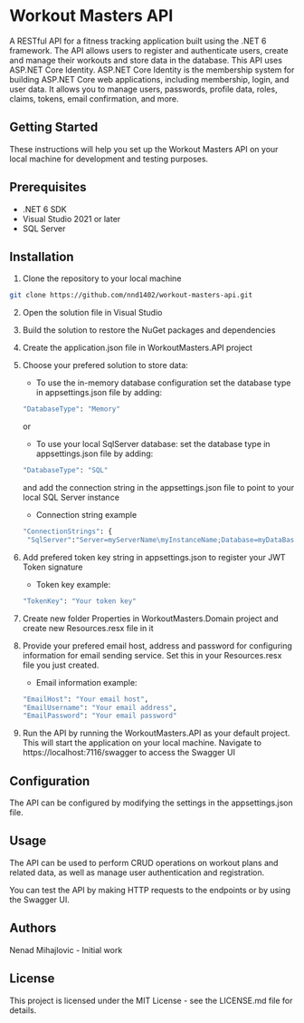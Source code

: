 # Workout Masters API

A RESTful API for a fitness tracking application built using the .NET 6 framework. The API allows users to register and authenticate users, create and manage their workouts and store data in the database.
This API uses ASP.NET Core Identity. ASP.NET Core Identity is the membership system for building ASP.NET Core web applications, including membership, login, and user data. It allows you to manage users, passwords, profile data, roles, claims, tokens, email confirmation, and more.

## Getting Started

These instructions will help you set up the Workout Masters API on your local machine for development and testing purposes.

## Prerequisites

- .NET 6 SDK
- Visual Studio 2021 or later
- SQL Server

## Installation

1. Clone the repository to your local machine

```sh
git clone https://github.com/nnd1402/workout-masters-api.git
```

2. Open the solution file in Visual Studio
3. Build the solution to restore the NuGet packages and dependencies
4. Create the application.json file in WorkoutMasters.API project
5. Choose your prefered solution to store data:

   - To use the in-memory database configuration set the database type in appsettings.json file by adding:

   ```sh
   "DatabaseType": "Memory"
   ```

   or

   - To use your local SqlServer database: set the database type in appsettings.json file by adding:

   ```sh
   "DatabaseType": "SQL"
   ```

   and add the connection string in the appsettings.json file to point to your local SQL Server instance

   - Connection string example

   ```sh
   "ConnectionStrings": {
    "SqlServer":"Server=myServerName\myInstanceName;Database=myDataBase;User Id=myUsername;Password=myPassword"};
   ```

6. Add prefered token key string in appsettings.json to register your JWT Token signature
   - Token key example:
   ```sh
   "TokenKey": "Your token key"
   ```
7. Create new folder Properties in WorkoutMasters.Domain project and create new Resources.resx file in it
8. Provide your prefered email host, address and password for configuring information for email sending service. Set this in your Resources.resx file you just created.
   - Email information example:
   ```sh
   "EmailHost": "Your email host",
   "EmailUsername": "Your email address",
   "EmailPassword": "Your email password"
   ```
9. Run the API by running the WorkoutMasters.API as your default project. This will start the application on your local machine. Navigate to https://localhost:7116/swagger to access the Swagger UI

## Configuration

The API can be configured by modifying the settings in the appsettings.json file.

## Usage

The API can be used to perform CRUD operations on workout plans and related data, as well as manage user authentication and registration.

You can test the API by making HTTP requests to the endpoints or by using the Swagger UI.

## Authors

Nenad Mihajlovic - Initial work

## License

This project is licensed under the MIT License - see the LICENSE.md file for details.
